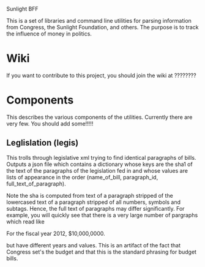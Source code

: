 Sunlight BFF

This is a set of libraries and command line utilities for parsing information 
from Congress, the Sunlight Foundation, and others. The purpose is to track the
influence of money in politics.

Wiki
====
If you want to contribute to this project, you should join the wiki at
????????

Components
==========

This describes the various components of the utilities. Currently there are
very few. You should add some!!!!!

Leglislation (legis)
------------

This trolls through legislative xml trying to find identical paragraphs of
bills. Outputs a json file which contains a dictionary whose keys are the
sha1 of the text of the paragraphs of the legislation fed in and whose values
are lists of appearance in the order (name\_of\_bill, paragraph\_id,
full\_text\_of\_paragraph).

Note the sha is computed from text of a paragraph stripped of the lowercased
text of a paragraph stripped of all numbers, symbols and subtags. Hence, the
full text of paragraphs may differ significantly. For example, you will quickly
see that there is a very large number of pargraphs which read like

For the fiscal year 2012, $10,000,0000.

but have different years and values. This is an artifact of the fact that
Congress set's the budget and that this is the standard phrasing for budget
bills.
